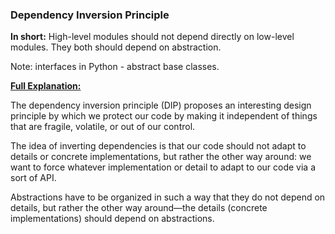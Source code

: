 ### Dependency Inversion Principle 
**In short:** High-level modules should not depend directly on low-level modules. They both should depend on abstraction.

Note: interfaces in Python - abstract base classes.

**[Full Explanation:](https://learning.oreilly.com/library/view/clean-code-in/9781788835831/33e93b2a-121f-4c68-9580-df663164f554.xhtml)**

The dependency inversion principle (DIP) proposes an interesting design principle by which we protect our code by making it independent of things that are fragile, volatile, or out of our control. 

The idea of inverting dependencies is that our code should not adapt to details or concrete implementations, but rather the other way around: we want to force whatever implementation or detail to adapt to our code via a sort of API.

Abstractions have to be organized in such a way that they do not depend on details, but rather the other way around—the details (concrete implementations) should depend on abstractions.
